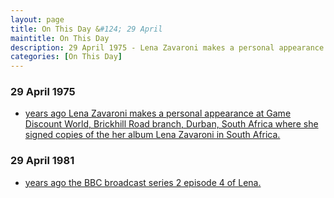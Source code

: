 ```yaml
---
layout: page
title: On This Day &#124; 29 April
maintitle: On This Day
description: 29 April 1975 - Lena Zavaroni makes a personal appearance at Game Discount World, Brickhill Road branch, Durban, South Africa. 29 April 1981 - The BBC broadcast series 2 episode 4 of Lena.
categories: [On This Day]
---
```


### 29 April 1975
* [<span id="age1"></span> years ago Lena Zavaroni makes a personal appearance at Game Discount World, Brickhill Road branch, Durban, South Africa where she signed copies of the her album Lena Zavaroni in South Africa.](/discography/albums/1975-lena-zavaroni-in-south-africa#personal-appearances)

### 29 April 1981
* [<span id="age2"></span> years ago the BBC broadcast series 2 episode 4 of Lena.](/bbc%20one/1981/04/29/lena.html)

<!-- Script for calculating number of years ago -->
<script>
var dob = '19750429';
var year = Number(dob.substr(0, 4));
var month = Number(dob.substr(4, 2)) - 1;
var day = Number(dob.substr(6, 2));
var today = new Date();
var age1 = today.getFullYear() - year;
if (today.getMonth() < month || (today.getMonth() == month && today.getDate() < day)) {
  age1--;
}
document.getElementById("age1").innerHTML=age1;

var dob = '19810429';
var year = Number(dob.substr(0, 4));
var month = Number(dob.substr(4, 2)) - 1;
var day = Number(dob.substr(6, 2));
var today = new Date();
var age2 = today.getFullYear() - year;
if (today.getMonth() < month || (today.getMonth() == month && today.getDate() < day)) {
  age2--;
}
document.getElementById("age2").innerHTML=age2;
</script>

